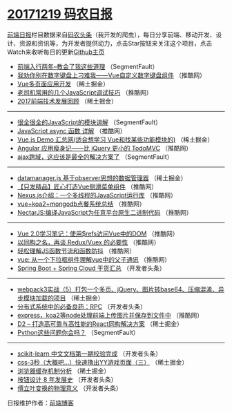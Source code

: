 # [20171219 码农日报](http://hao.caibaojian.com/date/2017/12/19)

[前端日报](http://caibaojian.com/c/news)栏目数据来自[码农头条](http://hao.caibaojian.com/)（我开发的爬虫），每日分享前端、移动开发、设计、资源和资讯等，为开发者提供动力，点击Star按钮来关注这个项目，点击Watch来收听每日的更新[Github主页](https://github.com/kujian/frontendDaily)
* [前端入行两年&#8211;教会了我这些道理](http://hao.caibaojian.com/59987.html) （SegmentFault）
* [我劝你别在数字键盘上刁难我——Vue自定义数字键盘组件](http://hao.caibaojian.com/59997.html) （推酷网）
* [Vue多页面应用开发](http://hao.caibaojian.com/60071.html) （稀土掘金）
* [老司机常用的几个JavaScript调试技巧](http://hao.caibaojian.com/60000.html) （推酷网）
* [2017前端技术发展回顾](http://hao.caibaojian.com/60046.html) （稀土掘金）

***
* [很全很全的JavaScript的模块讲解](http://hao.caibaojian.com/59988.html) （SegmentFault）
* [JavaScript async 函数 详解](http://hao.caibaojian.com/60001.html) （推酷网）
* [Vue.js Demo 汇总网(适合想学习 Vue和找某些功能模块的)](http://hao.caibaojian.com/60037.html) （稀土掘金）
* [Angular 应用瘦身记——比 jQuery 更小的 TodoMVC](http://hao.caibaojian.com/59994.html) （推酷网）
* [ajax跨域，这应该是最全的解决方案了](http://hao.caibaojian.com/59982.html) （SegmentFault）

***
* [datamanager.js 基于observer思想的数据管理器](http://hao.caibaojian.com/60072.html) （稀土掘金）
* [【只发精品】匠心打造Vue侧滑菜单组件](http://hao.caibaojian.com/60009.html) （推酷网）
* [Nexus.js介绍：一个多线程的JavaScript运行库](http://hao.caibaojian.com/60010.html) （推酷网）
* [vue+koa2+mongodb点餐系统总结](http://hao.caibaojian.com/60011.html) （推酷网）
* [NectarJS:编译JavaScript为任意平台原生二进制代码](http://hao.caibaojian.com/60012.html) （推酷网）

***
* [Vue 2.0学习笔记：使用$refs访问Vue中的DOM](http://hao.caibaojian.com/59992.html) （推酷网）
* [以同构之名，再谈 Redux/Vuex 的必要性](http://hao.caibaojian.com/60014.html) （推酷网）
* [轻松理解JS函数节流和函数防抖](http://hao.caibaojian.com/60004.html) （推酷网）
* [vue: 从一个下拉框组件理解vue中的父子通讯](http://hao.caibaojian.com/59995.html) （推酷网）
* [Spring Boot + Spring Cloud 干货汇总](http://hao.caibaojian.com/59938.html) （开发者头条）

***
* [webpack3实战（5）打包一个多页、jQuery、图片转base64、压缩混淆、异步模块加载的项目](http://hao.caibaojian.com/60061.html) （稀土掘金）
* [分布式系统中的必备良药：RPC](http://hao.caibaojian.com/59949.html) （开发者头条）
* [express，koa2等node处理前端上传图片并保存到文件中](http://hao.caibaojian.com/60008.html) （推酷网）
* [D2 &#8211; 打造高可靠与高性能的React同构解决方案](http://hao.caibaojian.com/60041.html) （稀土掘金）
* [Python这些问题你会吗？](http://hao.caibaojian.com/59986.html) （SegmentFault）

***
* [scikit-learn 中文文档第一期校验完成](http://hao.caibaojian.com/59940.html) （开发者头条）
* [css-3秒（大概吧&#8230;）快速撸出YY游戏页面（三）](http://hao.caibaojian.com/60063.html) （稀土掘金）
* [浏览器缓存机制分析](http://hao.caibaojian.com/60043.html) （稀土掘金）
* [按钮设计 8 年发展史](http://hao.caibaojian.com/59941.html) （开发者头条）
* [傅立叶变换的物理意义](http://hao.caibaojian.com/59942.html) （开发者头条）

日报维护作者：[前端博客](http://caibaojian.com/) 